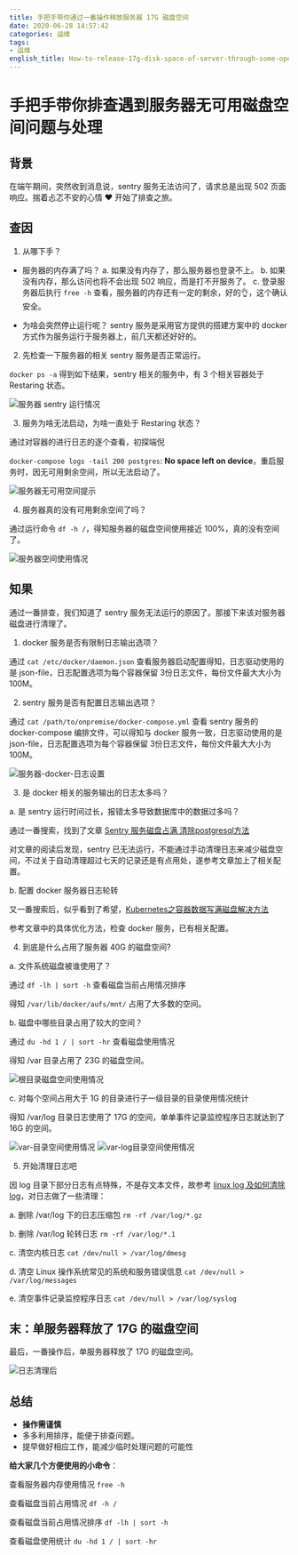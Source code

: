 ```yaml
---
title: 手把手带你通过一番操作释放服务器 17G 磁盘空间
date: 2020-06-28 14:57:42
categories: 运维
tags:
- 运维
english_title: How-to-release-17g-disk-space-of-server-through-some-operations?
---
```


# 手把手带你排查遇到服务器无可用磁盘空间问题与处理

## 背景

在端午期间，突然收到消息说，sentry 服务无法访问了，请求总是出现 502 页面响应。揣着忐忑不安的心情 ♥ 开始了排查之旅。

## 查因

1. 从哪下手？

- 服务器的内存满了吗？
a. 如果没有内存了，那么服务器也登录不上。
b. 如果没有内存，那么访问也将不会出现 502 响应，而是打不开服务了。
c. 登录服务器后执行 `free -h` 查看，服务器的内存还有一定的剩余，好的👌，这个确认安全。

- 为啥会突然停止运行呢？
sentry 服务是采用官方提供的搭建方案中的 docker 方式作为服务运行于服务器上，前几天都还好好的。

2. 先检查一下服务器的相关 sentry 服务是否正常运行。

`docker ps -a` 得到如下结果，sentry 相关的服务中，有 3 个相关容器处于 Restaring 状态。

![服务器 sentry 运行情况](服务器-sentry-运行情况.png)

3. 服务为啥无法启动，为啥一直处于 Restaring 状态？

通过对容器的进行日志的逐个查看，初探端倪

`docker-compose logs -tail 200 postgres`: **No space left on device**，重启服务时，因无可用剩余空间，所以无法启动了。

![服务器无可用空间提示](服务器无可用空间提示.png)

4. 服务器真的没有可用剩余空间了吗？

通过运行命令 `df -h /`，得知服务器的磁盘空间使用接近 100%，真的没有空间了。

![服务器空间使用情况](服务器空间使用情况.png)

## 知果

通过一番排查，我们知道了 sentry 服务无法运行的原因了。那接下来该对服务器磁盘进行清理了。

1. docker 服务是否有限制日志输出选项？

通过 `cat /etc/docker/daemon.json` 查看服务器启动配置得知，日志驱动使用的是 json-file，日志配置选项为每个容器保留 3份日志文件，每份文件最大大小为 100M。

2. sentry 服务是否有配置日志输出选项？

通过 `cat /path/to/onpremise/docker-compose.yml` 查看 sentry 服务的 docker-compose 编排文件，可以得知与 docker 服务一致，日志驱动使用的是 json-file，日志配置选项为每个容器保留 3份日志文件，每份文件最大大小为 100M。

![服务器-docker-日志设置](服务器-docker-日志设置.png)

3. 是 docker 相关的服务输出的日志太多吗？

a. 是 sentry 运行时间过长，报错太多导致数据库中的数据过多吗？

通过一番搜索，找到了文章 [Sentry 服务磁盘占满 清除postgresql方法](https://juejin.im/post/5cb93b576fb9a068726e1f5f)

对文章的阅读后发现，sentry 已无法运行，不能通过手动清理日志来减少磁盘空间，不过关于自动清理超过七天的记录还是有点用处，遂参考文章加上了相关配置。

b. 配置 docker 服务器日志轮转

又一番搜索后，似乎看到了希望，[Kubernetes之容器数据写满磁盘解决方法](https://www.yp14.cn/2020/01/12/Kubernetes%E4%B9%8B%E5%AE%B9%E5%99%A8%E6%95%B0%E6%8D%AE%E5%86%99%E6%BB%A1%E7%A3%81%E7%9B%98%E8%A7%A3%E5%86%B3%E6%96%B9%E6%B3%95/)

参考文章中的具体优化方法，检查 docker 服务，已有相关配置。

4. 到底是什么占用了服务器 40G 的磁盘空间?

a. 文件系统磁盘被谁使用了？

通过 `df -lh | sort -h` 查看磁盘当前占用情况排序

得知 `/var/lib/docker/aufs/mnt/` 占用了大多数的空间。

b. 磁盘中哪些目录占用了较大的空间？

通过 `du -hd 1 / | sort -hr` 查看磁盘使用情况

得知 /var 目录占用了 23G 的磁盘空间。

![根目录磁盘空间使用情况](根目录磁盘空间使用情况.png)

c. 对每个空间占用大于 1G 的目录进行子一级目录的目录使用情况统计

得知 /var/log 目录日志使用了 17G 的空间，单单事件记录监控程序日志就达到了 16G 的空间。

![var-目录空间使用情况](var-目录空间使用情况.png)
![var-log目录空间使用情况](var-log-目录空间使用情况.png)

5. 开始清理日志吧

因 log 目录下部分日志有点特殊，不是存文本文件，故参考 [linux log 及如何清除log](https://www.jianshu.com/p/ad59f4a938e9)，对日志做了一些清理：

a. 删除 /var/log 下的日志压缩包
`rm -rf /var/log/*.gz`

b. 删除 /var/log 轮转日志
`rm -rf /var/log/*.1`

c. 清空内核日志
`cat /dev/null > /var/log/dmesg`

d. 清空 Linux 操作系统常见的系统和服务错误信息
`cat /dev/null > /var/log/messages`

e. 清空事件记录监控程序日志
`cat /dev/null > /var/log/syslog`

## 末：单服务器释放了 17G 的磁盘空间

最后，一番操作后，单服务器释放了 17G 的磁盘空间。

![日志清理后](日志清理后.png)

## 总结

- **操作需谨慎**
- 多多利用排序，能便于排查问题。
- 提早做好相应工作，能减少临时处理问题的可能性

**给大家几个方便使用的小命令**：

查看服务器内存使用情况
`free -h`

查看磁盘当前占用情况
`df -h /`

查看磁盘当前占用情况排序
`df -lh | sort -h`

查看磁盘使用统计
`du -hd 1 / | sort -hr`
